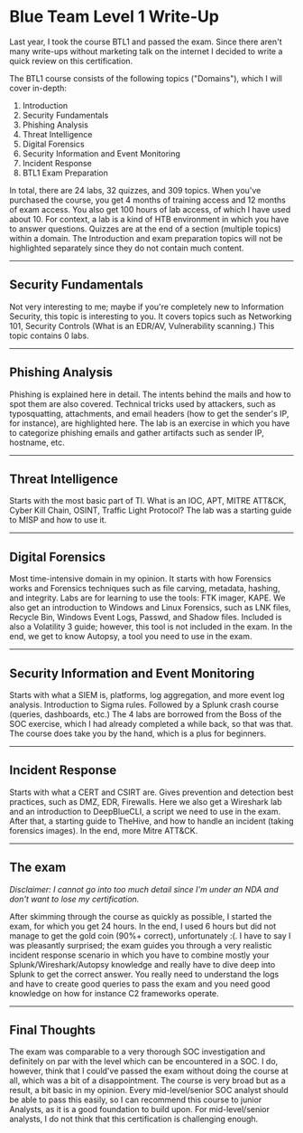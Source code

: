 # Blue Team Level 1 Write-Up 

Last year, I took the course BTL1 and passed the exam. Since there aren't many write-ups without marketing talk on the internet I decided to write a quick review on this certification.

The BTL1 course consists of the following topics ("Domains"), which I will cover in-depth:

1. Introduction
2. Security Fundamentals
3. Phishing Analysis
4. Threat Intelligence
5. Digital Forensics
6. Security Information and Event Monitoring
7. Incident Response
8. BTL1 Exam Preparation

In total, there are 24 labs, 32 quizzes, and 309 topics. When you've purchased the course, you get 4 months of training access and 12 months of exam access. You also get 100 hours of lab access, of which I have used about 10. For context, a lab is a kind of HTB environment in which you have to answer questions. Quizzes are at the end of a section (multiple topics) within a domain.
The Introduction and exam preparation topics will not be highlighted separately since they do not contain much content.

---

## Security Fundamentals

Not very interesting to me; maybe if you're completely new to Information Security, this topic is interesting to you. It covers topics such as Networking 101, Security Controls (What is an EDR/AV, Vulnerability scanning.) This topic contains 0 labs.

---

## Phishing Analysis

Phishing is explained here in detail. The intents behind the mails and how to spot them are also covered. Technical tricks used by attackers, such as typosquatting, attachments, and email headers (how to get the sender's IP, for instance), are highlighted here. The lab is an exercise in which you have to categorize phishing emails and gather artifacts such as sender IP, hostname, etc.

---

## Threat Intelligence

Starts with the most basic part of TI. What is an IOC, APT, MITRE ATT&CK, Cyber Kill Chain, OSINT, Traffic Light Protocol? The lab was a starting guide to MISP and how to use it.

---

## Digital Forensics

Most time-intensive domain in my opinion. It starts with how Forensics works and Forensics techniques such as file carving, metadata, hashing, and integrity. Labs are for learning to use the tools: FTK imager, KAPE.
We also get an introduction to Windows and Linux Forensics, such as LNK files, Recycle Bin, Windows Event Logs, Passwd, and Shadow files. Included is also a Volatility 3 guide; however, this tool is not included in the exam. In the end, we get to know Autopsy, a tool you need to use in the exam.

---

## Security Information and Event Monitoring

Starts with what a SIEM is, platforms, log aggregation, and more event log analysis. Introduction to Sigma rules. Followed by a Splunk crash course (queries, dashboards, etc.) The 4 labs are borrowed from the Boss of the SOC exercise, which I had already completed a while back, so that was that. The course does take you by the hand, which is a plus for beginners.

---

## Incident Response

Starts with what a CERT and CSIRT are. Gives prevention and detection best practices, such as DMZ, EDR, Firewalls. Here we also get a Wireshark lab and an introduction to DeepBlueCLI, a script we need to use in the exam. After that, a starting guide to TheHive, and how to handle an incident (taking forensics images). In the end, more Mitre ATT&CK.

---

## The exam

*Disclaimer: I cannot go into too much detail since I'm under an NDA and don't want to lose my certification.*

After skimming through the course as quickly as possible, I started the exam, for which you get 24 hours. In the end, I used 6 hours but did not manage to get the gold coin (90%+ correct), unfortunately :(. I have to say I was pleasantly surprised; the exam guides you through a very realistic incident response scenario in which you have to combine mostly your Splunk/Wireshark/Autopsy knowledge and really have to dive deep into Splunk to get the correct answer. You really need to understand the logs and have to create good queries to pass the exam and you need good knowledge on how for instance C2 frameworks operate.

---

## Final Thoughts

The exam was comparable to a very thorough SOC investigation and definitely on par with the level which can be encountered in a SOC. I do, however, think that I could've passed the exam without doing the course at all, which was a bit of a disappointment. The course is very broad but as a result, a bit basic in my opinion. Every mid-level/senior SOC analyst should be able to pass this easily, so I can recommend this course to junior Analysts, as it is a good foundation to build upon. For mid-level/senior analysts, I do not think that this certification is challenging enough.